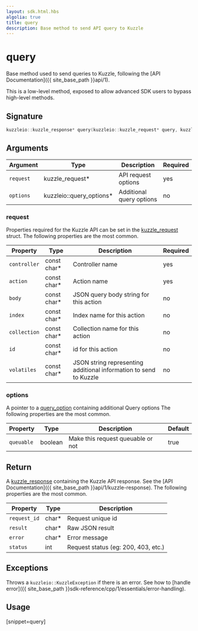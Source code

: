 ```yaml
---
layout: sdk.html.hbs
algolia: true
title: query
description: Base method to send API query to Kuzzle
---
```


# query

Base method used to send queries to Kuzzle, following the [API Documentation]({{ site_base_path }}api/1).

<div class="alert alert-warning">
This is a low-level method, exposed to allow advanced SDK users to bypass high-level methods.
</div>

## Signature

```cpp
kuzzleio::kuzzle_response* query(kuzzleio::kuzzle_request* query, kuzzleio::query_options* options = nullptr)
```

## Arguments

| Argument  | Type             | Description              | Required |
| --------- | ---------------- | ------------------------ | -------- |
| `request` | kuzzle_request\* | API request options      | yes      |
| `options` | kuzzleio::query_options\*  | Additional query options | no       |

### **request**

Properties required for the Kuzzle API can be set in the [kuzzle_request](https://github.com/kuzzleio/sdk-go/blob/1.x/internal/wrappers/headers/kuzzlesdk.h#L51) struct.
The following properties are the most common.

| Property     | Type         | Description                                                        | Required |
| ------------ | ------------ | ------------------------------------------------------------------ | -------- |
| `controller` | const char\* | Controller name                                                    | yes      |
| `action`     | const char\* | Action name                                                        | yes      |
| `body`       | const char\* | JSON query body string for this action                             | no       |
| `index`      | const char\* | Index name for this action                                         | no       |
| `collection` | const char\* | Collection name for this action                                    | no       |
| `id`         | const char\* | id for this action                                                 | no       |
| `volatiles`  | const char\* | JSON string representing additional information to send to Kuzzle | no       |

### **options**

A pointer to a [query_option](https://github.com/kuzzleio/sdk-go/blob/1.x/internal/wrappers/headers/kuzzlesdk.h#L169) containing additional Query options
The following properties are the most common.

| Property   | Type    | Description                       | Default |
| ---------- | ------- | --------------------------------- | ------- |
| `queuable` | boolean | Make this request queuable or not | true    |

## Return

A [kuzzle_response](https://github.com/kuzzleio/sdk-go/blob/1.x/internal/wrappers/headers/kuzzlesdk.h#L445) containing the Kuzzle API response. See the [API Documentation]({{ site_base_path }}api/1/kuzzle-response).
The following properties are the most common.

| Property     | Type   | Description                         |
| ------------ | ------ | ----------------------------------- |
| `request_id` | char\* | Request unique id                   |
| `result`     | char\* | Raw JSON result                     |
| `error`      | char\* | Error message                       |
| `status`     | int    | Request status (eg: 200, 403, etc.) |

## Exceptions

Throws a `kuzzleio::KuzzleException` if there is an error. See how to [handle error]({{ site_base_path }}sdk-reference/cpp/1/essentials/error-handling).

## Usage

[snippet=query]
